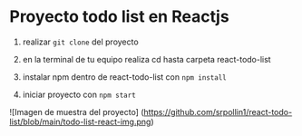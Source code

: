 # Proyecto todo list en Reactjs

1. realizar `git clone` del proyecto

2. en la terminal de tu equipo realiza cd hasta carpeta react-todo-list

3. instalar npm dentro de react-todo-list con `npm install`

4. iniciar proyecto con `npm start`

![Imagen de muestra del proyecto]
(https://github.com/srpollin1/react-todo-list/blob/main/todo-list-react-img.png)
